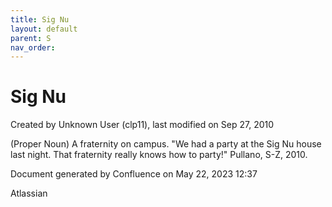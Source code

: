 ```yaml
---
title: Sig Nu
layout: default
parent: S
nav_order:
---
```


# Sig Nu

Created by  Unknown User (clp11), last modified on Sep 27, 2010

(Proper Noun) A fraternity on campus. &quot;We had a party at the Sig Nu house last night. That fraternity really knows how to party!&quot; Pullano, S-Z, 2010.

Document generated by Confluence on May 22, 2023 12:37

Atlassian
